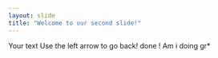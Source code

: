 ```yaml
---
layout: slide
title: "Welcome to our second slide!"
---
```

Your text
Use the left arrow to go back!
done !
Am i doing gr*
